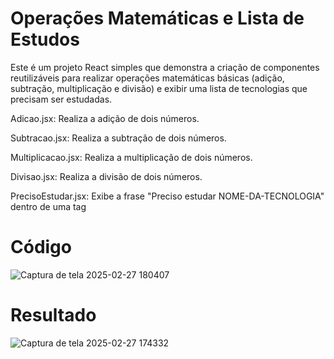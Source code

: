 <h1>Operações Matemáticas e Lista de Estudos</h1>
Este é um projeto React simples que demonstra a criação de componentes reutilizáveis para realizar operações matemáticas básicas (adição, subtração, multiplicação e divisão) e exibir uma lista de tecnologias que precisam ser estudadas.

<p> Adicao.jsx: Realiza a adição de dois números. </p>

<p> Subtracao.jsx: Realiza a subtração de dois números. </p>

<p> Multiplicacao.jsx: Realiza a multiplicação de dois números. </p>

<p> Divisao.jsx: Realiza a divisão de dois números. </p>

<p> PrecisoEstudar.jsx: Exibe a frase "Preciso estudar NOME-DA-TECNOLOGIA" dentro de uma tag  </p>

<h1>Código</h1>

![Captura de tela 2025-02-27 180407](https://github.com/user-attachments/assets/6634aa9c-d9f3-4708-b231-393d8689d8f1)

<h1>Resultado</h1>

![Captura de tela 2025-02-27 174332](https://github.com/user-attachments/assets/4976b526-b09c-4a21-a478-22c7c3f3cacd)

